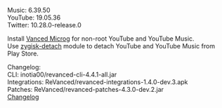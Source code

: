Music: 6.39.50  
YouTube: 19.05.36  
Twitter: 10.28.0-release.0  

Install [Vanced Microg](https://github.com/TeamVanced/VancedMicroG/releases) for non-root YouTube and YouTube Music.  
Use [zygisk-detach](https://github.com/j-hc/zygisk-detach) module to detach YouTube and YouTube Music from Play Store.  

Changelog:  
CLI: inotia00/revanced-cli-4.4.1-all.jar  
Integrations: ReVanced/revanced-integrations-1.4.0-dev.3.apk  
Patches: ReVanced/revanced-patches-4.3.0-dev.2.jar  
[Changelog](https://github.com/ReVanced/revanced-patches/releases/tag/vdev.2)  
